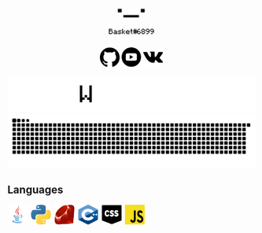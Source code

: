 <p align="center"><img src="https://github.com/BasketReally/BasketReally/blob/main/data/basketlogo.jpg" width="100"/></p>
<p align="center">
<a href="https://github.com/BasketReally"><img src="https://github.com/BasketReally/BasketReally/blob/main/data/github.png" width="40" alt="github badge"></a>
<a href="https://www.youtube.com/channel/UC2tdu_Fu8cv_ml3vu1yzglQ"><img src="https://github.com/BasketReally/BasketReally/blob/main/data/youtubelogo.png" width="40" height="40" alt="github badge"></a>
<a href="https://vk.com/basketr"><img src="https://github.com/BasketReally/BasketReally/blob/main/data/vk.png" width="40" height="40" alt="github badge"></a>

  
  
  
  
  
![header](https://github.com/BasketReally/BasketReally/blob/main/data/welcomeheader.gif)
![header](https://github.com/BasketReally/BasketReally/blob/main/data/github-contribution-grid-snake.svg)

<h2>Languages</h2>

<img src="https://github.com/BasketReally/BasketReally/blob/main/data/Javac.png" title="Java" alt="Java" width="40" height="40"/>&nbsp;
<img src="https://github.com/BasketReally/BasketReally/blob/main/data/Python.png" title="Python" alt="Python" width="40" height="40"/>&nbsp;
<img src="https://github.com/BasketReally/BasketReally/blob/main/data/Ruby.png" title="Ruby" alt="Ruby" width="40" height="40"/>&nbsp;
<img src="https://github.com/BasketReally/BasketReally/blob/main/data/c%2B%2B.png" title="c++" alt="c++" width="40" height="40"/>&nbsp;
<img src="https://github.com/BasketReally/BasketReally/blob/main/data/css.png" title="css" alt="css" width="40" height="40"/>&nbsp;
<img src="https://github.com/BasketReally/BasketReally/blob/main/data/js.png" title="js" alt="js" width="40" height="40"/>&nbsp;
